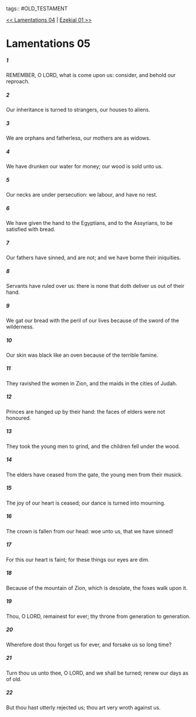 tags:: #OLD_TESTAMENT

[<< Lamentations 04](OLD_TESTAMENT/25_Lamentations/Lamentations_04.md) | [Ezekial 01 >>](OLD_TESTAMENT/26_Ezekiel/Ezekial_01.md)

# Lamentations 05

##### 1

REMEMBER, O LORD, what is come upon us: consider, and behold our reproach.

##### 2

Our inheritance is turned to strangers, our houses to aliens.

##### 3

We are orphans and fatherless, our mothers are as widows.

##### 4

We have drunken our water for money; our wood is sold unto us.

##### 5

Our necks are under persecution: we labour, and have no rest.

##### 6

We have given the hand to the Egyptians, and to the Assyrians, to be satisfied with bread.

##### 7

Our fathers have sinned, and are not; and we have borne their iniquities.

##### 8

Servants have ruled over us: there is none that doth deliver us out of their hand.

##### 9

We gat our bread with the peril of our lives because of the sword of the wilderness.

##### 10

Our skin was black like an oven because of the terrible famine.

##### 11

They ravished the women in Zion, and the maids in the cities of Judah.

##### 12

Princes are hanged up by their hand: the faces of elders were not honoured.

##### 13

They took the young men to grind, and the children fell under the wood.

##### 14

The elders have ceased from the gate, the young men from their musick.

##### 15

The joy of our heart is ceased; our dance is turned into mourning.

##### 16

The crown is fallen from our head: woe unto us, that we have sinned!

##### 17

For this our heart is faint; for these things our eyes are dim.

##### 18

Because of the mountain of Zion, which is desolate, the foxes walk upon it.

##### 19

Thou, O LORD, remainest for ever; thy throne from generation to generation.

##### 20

Wherefore dost thou forget us for ever, and forsake us so long time?

##### 21

Turn thou us unto thee, O LORD, and we shall be turned; renew our days as of old.

##### 22

But thou hast utterly rejected us; thou art very wroth against us.
